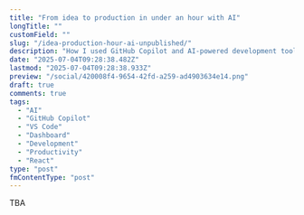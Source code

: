 ```yaml
---
title: "From idea to production in under an hour with AI"
longTitle: ""
customField: ""
slug: "/idea-production-hour-ai-unpublished/"
description: "How I used GitHub Copilot and AI-powered development tools to build a complete VS Code extension stats dashboard from scratch in record time."
date: "2025-07-04T09:28:38.482Z"
lastmod: "2025-07-04T09:28:38.933Z"
preview: "/social/420008f4-9654-42fd-a259-ad4903634e14.png"
draft: true
comments: true
tags:
  - "AI"
  - "GitHub Copilot"
  - "VS Code"
  - "Dashboard"
  - "Development"
  - "Productivity"
  - "React"
type: "post"
fmContentType: "post"
---
```


TBA 